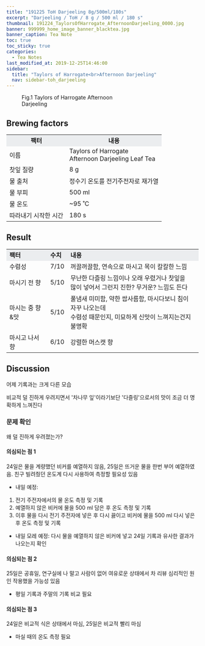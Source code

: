 ```yaml
---
title: "191225 ToH Darjeeling 8g/500ml/180s"
excerpt: "Darjeeling / ToH / 8 g / 500 ml / 180 s"
thumbnail: 191224_TaylorsOfHarrogate_AfternoonDarjeeling_0000.jpg
banner: 999999_home_image_banner_blacktea.jpg
banner_caption: Tea Note
toc: true
toc_sticky: true
categories:
  - Tea Notes
last_modified_at: 2019-12-25T14:46:00
sidebar:
  title: "Taylors of Harrogate<br>Afternoon Darjeeling"
  nav: sidebar-toh_darjeeling
---
```


<figure class="align-center" style="width: 300px">
  <a href="/assets/images/191224_TaylorsOfHarrogate_AfternoonDarjeeling_0000.jpg">
  <img src="{{ site.url }}{{ site.baseurl }}/assets/images/191224_TaylorsOfHarrogate_AfternoonDarjeeling_0000.jpg" alt="">
  </a>
  <figcaption>
  Fig.1 Taylors of Harrogate Afternoon Darjeeling
  </figcaption>
</figure>

## Brewing factors

<div align="center">
  <table align = "center" >
      <tr bgcolor="#ebedef" align ="center">
  	<td><b>팩터</b></td>
  	<td><b>내용</b></td>
      </tr>
      <tr>
  	<td>이름</td>
  	<td>Taylors of Harrogate<br>Afternoon Darjeeling Leaf Tea</td>
      </tr>
      <tr>
  	<td>찻잎 질량</td>
  	<td>8 g</td>
      </tr>
      <tr>
    <td>물 출처</td>
  	<td>정수기 온도를 전기주전자로 재가열</td>
      </tr>
      <tr>
    <td>물 부피</td>
  	<td>500 ml</td>
      </tr>
      <tr>
    <td>물 온도</td>
  	<td>~95 ˚C</td>
      </tr>
      <tr>
    <td>따라내기 시작한 시간</td>
  	<td>180 s</td>
      </tr>
  </table>
</div>

## Result

<div align="center">
  <table align = "center" >
      <tr bgcolor="#ebedef" style="white-space:nowrap">
  	<td><b>팩터</b></td>
    <td><b>수치</b></td>
  	<td><b>내용</b></td>
      </tr>
      <tr>
  	<td>수렴성</td>
  	<td>7/10</td>
    <td>꺼끌꺼끌함, 연속으로 마시고 목이 칼칼한 느낌</td>
      </tr>
      <tr>
  	<td>마시기 전 향</td>
  	<td>5/10</td>
    <td>무난한 다즐링 느낌이나 오래 우렸거나 찻잎을<br>많이 넣어서 그런지 진한? 무거운? 느낌도 든다</td>
      </tr>
      <tr>
  	<td>마시는 중 향&맛</td>
  	<td>5/10</td>
    <td>풀냄새 미미함, 약한 쌉사름함, 마시다보니 침이 자꾸 나오는데<br>수렴성 때문인지, 미묘하게 신맛이 느껴지는건지 불명확</td>
      </tr>
      <tr>
  	<td>마시고 나서 향</td>
  	<td>6/10</td>
    <td>강렬한 머스캣 향</td>
      </tr>
  </table>
</div>

## Discussion

어제 기록과는 크게 다른 모습

비교적 덜 진하게 우려지면서 '차나무 잎'이라기보단 '다즐링'으로서의 맛이 조금 더 명확하게 느껴진다

### 문제 확인
왜 덜 진하게 우려졌는가?

#### 의심되는 점 1
24일은 물을 계량했던 비커를 예열하지 않음, 25일은 뜨거운 물을 한번 부어 예열하였음. 친구 빌려줬던 온도계 다시 사용하여 측정할 필요성 있음

* 내일 예정:
1. 전기 주전자에서의 물 온도 측정 및 기록
2. 예열하지 않은 비커에 물을 500 ml 담은 후 온도 측정 및 기록
3. 이후 물을 다시 전기 주전자에 넣은 후 다시 끓이고 비커에 물을 500 ml 다시 넣은 후 온도 측정 및 기록

* 내일 모레 예정: 다시 물을 예열하지 않은 비커에 넣고 24일 기록과 유사한 결과가 나오는지 확인

#### 의심되는 점 2
25일은 공휴일, 연구실에 나 말고 사람이 없어 여유로운 상태에서 차 리뷰 심리적인 원인 작용했을 가능성 있음

* 평일 기록과 주말의 기록 비교 필요

#### 의심되는 점 3
24일은 비교적 식은 상태에서 마심, 25일은 비교적 빨리 마심

* 마실 때의 온도 측정 필요
